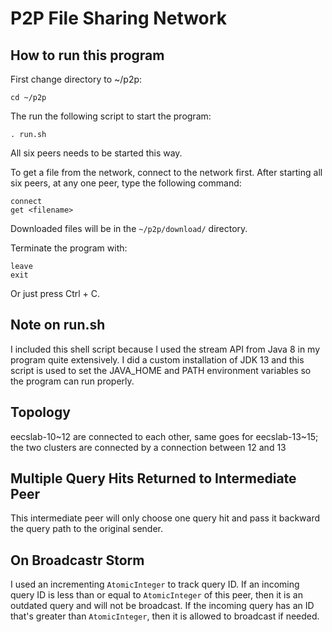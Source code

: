 # P2P File Sharing Network

## How to run this program

First change directory to ~/p2p:  
```shell script
cd ~/p2p
```  
The run the following script to start the program:  
```shell script
. run.sh
```

All six peers needs to be started this way.

To get a file from the network, connect to the network first. After starting all six peers, at any one peer, type the 
following command:
```shell script
connect
get <filename>
```
Downloaded files will be in the `~/p2p/download/` directory.

Terminate the program with:
```shell script
leave
exit
```
Or just press Ctrl + C. 

## Note on run.sh

I included this shell script because I used the stream API from Java 8 in my program quite extensively. I did a custom 
installation of JDK 13 and this script is used to set the JAVA_HOME and PATH environment variables so the program can 
run properly.

## Topology

eecslab-10~12 are connected to each other, same goes for eecslab-13~15; the two clusters are connected by a connection 
between 12 and 13

## Multiple Query Hits Returned to Intermediate Peer

This intermediate peer will only choose one query hit and pass it backward the query path to the original sender.

## On Broadcastr Storm
I used an incrementing `AtomicInteger` to track query ID. If an incoming query ID is less than or equal to `AtomicInteger` 
of this peer, then it is an outdated query and will not be broadcast. If the incoming query has an ID that's greater than 
`AtomicInteger`, then it is allowed to broadcast if needed.